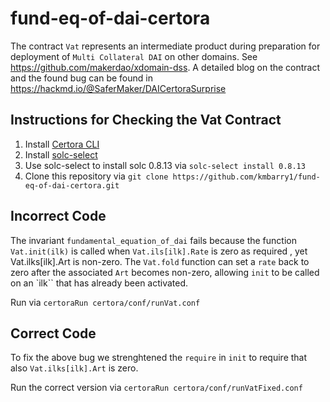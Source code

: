 # fund-eq-of-dai-certora

The contract `Vat` represents an intermediate product during preparation for deployment of
`Multi Collateral DAI` on other domains. See https://github.com/makerdao/xdomain-dss.
A detailed blog on the contract and the found bug can be found in https://hackmd.io/@SaferMaker/DAICertoraSurprise

## Instructions for Checking the Vat Contract
1. Install [Certora CLI](https://certora.atlassian.net/wiki/spaces/CPD/pages/7274497/Installation+of+Certora+Prover)
2. Install [solc-select](https://pypi.org/project/solc-select/)
3. Use solc-select to install solc 0.8.13 via `solc-select install 0.8.13`
4. Clone this repository via `git clone https://github.com/kmbarry1/fund-eq-of-dai-certora.git`

## Incorrect Code
The invariant `fundamental_equation_of_dai` fails because 
the function `Vat.init(ilk)` is called when `Vat.ils[ilk].Rate` is zero as required , yet Vat.ilks[ilk].Art is non-zero.
The `Vat.fold` function can set a `rate` back to zero after the associated `Art` becomes non-zero, allowing `init` to be called on an `ilk`` that has already been activated.

Run via ```certoraRun certora/conf/runVat.conf```

## Correct Code
To fix the above bug we strenghtened the `require` in `init` to require that also `Vat.ilks[ilk].Art` is zero.


Run the correct version via ```certoraRun certora/conf/runVatFixed.conf```





